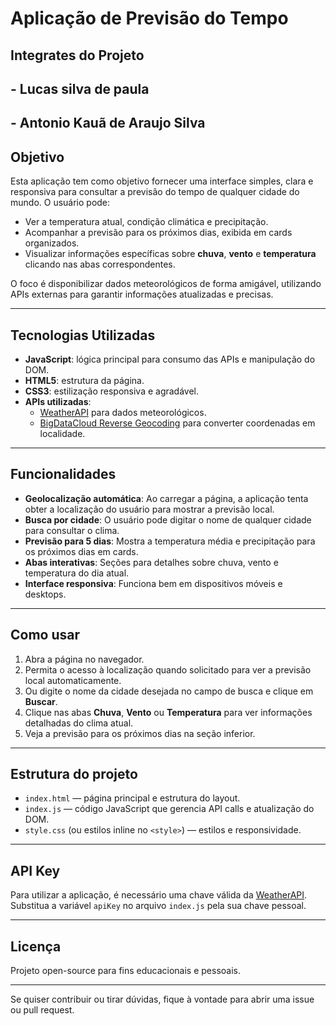 # Aplicação de Previsão do Tempo
## Integrates do Projeto
## - Lucas silva de paula
## - Antonio Kauã de Araujo Silva

## Objetivo

Esta aplicação tem como objetivo fornecer uma interface simples, clara e responsiva para consultar a previsão do tempo de qualquer cidade do mundo. O usuário pode:

- Ver a temperatura atual, condição climática e precipitação.
- Acompanhar a previsão para os próximos dias, exibida em cards organizados.
- Visualizar informações específicas sobre **chuva**, **vento** e **temperatura** clicando nas abas correspondentes.

O foco é disponibilizar dados meteorológicos de forma amigável, utilizando APIs externas para garantir informações atualizadas e precisas.

---

## Tecnologias Utilizadas

- **JavaScript**: lógica principal para consumo das APIs e manipulação do DOM.
- **HTML5**: estrutura da página.
- **CSS3**: estilização responsiva e agradável.
- **APIs utilizadas**:
  - [WeatherAPI](https://www.weatherapi.com/) para dados meteorológicos.
  - [BigDataCloud Reverse Geocoding](https://www.bigdatacloud.com/) para converter coordenadas em localidade.

---

## Funcionalidades

- **Geolocalização automática**: Ao carregar a página, a aplicação tenta obter a localização do usuário para mostrar a previsão local.
- **Busca por cidade**: O usuário pode digitar o nome de qualquer cidade para consultar o clima.
- **Previsão para 5 dias**: Mostra a temperatura média e precipitação para os próximos dias em cards.
- **Abas interativas**: Seções para detalhes sobre chuva, vento e temperatura do dia atual.
- **Interface responsiva**: Funciona bem em dispositivos móveis e desktops.

---

## Como usar

1. Abra a página no navegador.
2. Permita o acesso à localização quando solicitado para ver a previsão local automaticamente.
3. Ou digite o nome da cidade desejada no campo de busca e clique em **Buscar**.
4. Clique nas abas **Chuva**, **Vento** ou **Temperatura** para ver informações detalhadas do clima atual.
5. Veja a previsão para os próximos dias na seção inferior.

---

## Estrutura do projeto

- `index.html` — página principal e estrutura do layout.
- `index.js` — código JavaScript que gerencia API calls e atualização do DOM.
- `style.css` (ou estilos inline no `<style>`) — estilos e responsividade.

---

## API Key

Para utilizar a aplicação, é necessário uma chave válida da [WeatherAPI](https://www.weatherapi.com/). Substitua a variável `apiKey` no arquivo `index.js` pela sua chave pessoal.

---

## Licença

Projeto open-source para fins educacionais e pessoais.

---

Se quiser contribuir ou tirar dúvidas, fique à vontade para abrir uma issue ou pull request.
